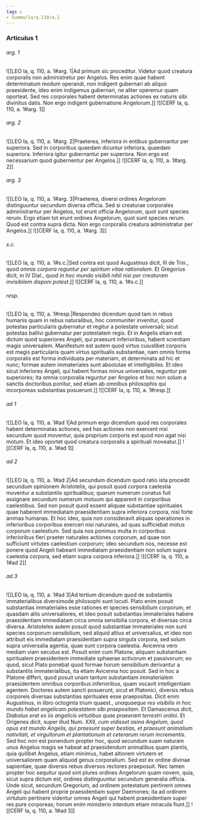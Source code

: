 ```yaml
---
tags : 
- Summa/Ia/q.110/a.1
---
```


### Articulus 1

###### arg. 1
![[LEO Ia, q. 110, a. 1#arg. 1|Ad primum sic proceditur. Videtur quod creatura corporalis non administretur per Angelos. Res enim quae habent determinatum modum operandi, non indigent gubernari ab aliquo praesidente, ideo enim indigemus gubernari, ne aliter operemur quam oporteat. Sed res corporales habent determinatas actiones ex naturis sibi divinitus datis. Non ergo indigent gubernatione Angelorum.]]
![[CERF Ia, q. 110, a. 1#arg. 1]]

###### arg. 2
![[LEO Ia, q. 110, a. 1#arg. 2|Praeterea, inferiora in entibus gubernantur per superiora. Sed in corporibus quaedam dicuntur inferiora, quaedam superiora. Inferiora igitur gubernantur per superiora. Non ergo est necessarium quod gubernentur per Angelos.]]
![[CERF Ia, q. 110, a. 1#arg. 2]]

###### arg. 3
![[LEO Ia, q. 110, a. 1#arg. 3|Praeterea, diversi ordines Angelorum distinguuntur secundum diversa officia. Sed si creaturae corporales administrantur per Angelos, tot erunt officia Angelorum, quot sunt species rerum. Ergo etiam tot erunt ordines Angelorum, quot sunt species rerum. Quod est contra supra dicta. Non ergo corporalis creatura administratur per Angelos.]]
![[CERF Ia, q. 110, a. 1#arg. 3]]

###### s.c.
![[LEO Ia, q. 110, a. 1#s.c.|Sed contra est quod Augustinus dicit, III de Trin., quod *omnia corpora reguntur per spiritum vitae rationalem*. Et Gregorius dicit, in IV Dial., quod *in hoc mundo visibili nihil nisi per creaturam invisibilem disponi potest*.]]
![[CERF Ia, q. 110, a. 1#s.c.]]

###### resp.
![[LEO Ia, q. 110, a. 1#resp.|Respondeo dicendum quod tam in rebus humanis quam in rebus naturalibus, hoc communiter invenitur, quod potestas particularis gubernatur et regitur a potestate universali; sicut potestas ballivi gubernatur per potestatem regis. Et in Angelis etiam est dictum quod superiores Angeli, qui praesunt inferioribus, habent scientiam magis universalem. Manifestum est autem quod virtus cuiuslibet corporis est magis particularis quam virtus spiritualis substantiae, nam omnis forma corporalis est forma individuata per materiam, et determinata ad hic et nunc; formae autem immateriales sunt absolutae et intelligibiles. Et ideo sicut inferiores Angeli, qui habent formas minus universales, reguntur per superiores; ita omnia corporalia reguntur per Angelos et hoc non solum a sanctis doctoribus ponitur, sed etiam ab omnibus philosophis qui incorporeas substantias posuerunt.]]
![[CERF Ia, q. 110, a. 1#resp.]]

###### ad 1
![[LEO Ia, q. 110, a. 1#ad 1|Ad primum ergo dicendum quod res corporales habent determinatas actiones, sed has actiones non exercent nisi secundum quod moventur, quia proprium corporis est quod non agat nisi motum. Et ideo oportet quod creatura corporalis a spirituali moveatur.]]
![[CERF Ia, q. 110, a. 1#ad 1]]

###### ad 2
![[LEO Ia, q. 110, a. 1#ad 2|Ad secundum dicendum quod ratio ista procedit secundum opinionem Aristotelis, qui posuit quod corpora caelestia moventur a substantiis spiritualibus; quarum numerum conatus fuit assignare secundum numerum motuum qui apparent in corporibus caelestibus. Sed non posuit quod essent aliquae substantiae spirituales quae haberent immediatam praesidentiam supra inferiora corpora, nisi forte animas humanas. Et hoc ideo, quia non consideravit aliquas operationes in inferioribus corporibus exerceri nisi naturales, ad quas sufficiebat motus corporum caelestium. Sed quia nos ponimus multa in corporibus inferioribus fieri praeter naturales actiones corporum, ad quae non sufficiunt virtutes caelestium corporum; ideo secundum nos, necesse est ponere quod Angeli habeant immediatam praesidentiam non solum supra caelestia corpora, sed etiam supra corpora inferiora.]]
![[CERF Ia, q. 110, a. 1#ad 2]]

###### ad 3
![[LEO Ia, q. 110, a. 1#ad 3|Ad tertium dicendum quod de substantiis immaterialibus diversimode philosophi sunt locuti. Plato enim posuit substantias immateriales esse rationes et species sensibilium corporum, et quasdam aliis universaliores, et ideo posuit substantias immateriales habere praesidentiam immediatam circa omnia sensibilia corpora, et diversas circa diversa. Aristoteles autem posuit quod substantiae immateriales non sunt species corporum sensibilium, sed aliquid altius et universalius, et ideo non attribuit eis immediatam praesidentiam supra singula corpora, sed solum supra universalia agentia, quae sunt corpora caelestia. Avicenna vero mediam viam secutus est. Posuit enim cum Platone, aliquam substantiam spiritualem praesidentem immediate sphaerae activorum et passivorum; eo quod, sicut Plato ponebat quod formae horum sensibilium derivantur a substantiis immaterialibus, ita etiam Avicenna hoc posuit. Sed in hoc a Platone differt, quod posuit unam tantum substantiam immaterialem praesidentem omnibus corporibus inferioribus, quam vocavit intelligentiam agentem. Doctores autem sancti posuerunt, sicut et Platonici, diversis rebus corporeis diversas substantias spirituales esse praepositas. Dicit enim Augustinus, in libro octoginta trium quaest., *unaquaeque res visibilis in hoc mundo habet angelicam potestatem sibi praepositam*. Et Damascenus dicit, *Diabolus erat ex iis angelicis virtutibus quae praeerant terrestri ordini*. Et Origenes dicit, super illud Num. XXII, *cum vidisset asina Angelum, quod opus est mundo Angelis, qui praesunt super bestias, et praesunt animalium nativitati, et virgultorum et plantationum et ceterarum rerum incrementis*. Sed hoc non est ponendum propter hoc, quod secundum suam naturam unus Angelus magis se habeat ad praesidendum animalibus quam plantis, quia quilibet Angelus, etiam minimus, habet altiorem virtutem et universaliorem quam aliquod genus corporalium. Sed est ex ordine divinae sapientiae, quae diversis rebus diversos rectores praeposuit. Nec tamen propter hoc sequitur quod sint plures ordines Angelorum quam novem, quia, sicut supra dictum est, ordines distinguuntur secundum generalia officia. Unde sicut, secundum Gregorium, ad ordinem potestatum pertinent omnes Angeli qui habent proprie praesidentiam super Daemones; ita ad ordinem virtutum pertinere videntur omnes Angeli qui habent praesidentiam super res pure corporeas; horum enim ministerio interdum etiam miracula fiunt.]]
![[CERF Ia, q. 110, a. 1#ad 3]]

